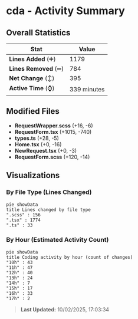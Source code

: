 # cda - Activity Summary 

## Overall Statistics

| Stat                   | Value                                                             |
| ---------------------- | ----------------------------------------------------------------- |
| **Lines Added** (➕)   | 1179                                          |
| **Lines Removed** (➖) | 784                                        |
| **Net Change** (↕)    | 395                |
| **Active Time** (⌚)   | 339 minutes |


## Modified Files
- **RequestWrapper.scss** (+16, -6)
- **RequestForm.tsx** (+1015, -740)
- **types.ts** (+28, -5)
- **Home.tsx** (+0, -16)
- **NewRequest.tsx** (+0, -3)
- **RequestForm.scss** (+120, -14)

## Visualizations

### By File Type (Lines Changed)

```mermaid
pie showData
title Lines changed by file type
".scss" : 156
".tsx" : 1774
".ts" : 33
```

### By Hour (Estimated Activity Count)

```mermaid
pie showData
title Coding activity by hour (count of changes)
"10h" : 43
"11h" : 47
"12h" : 40
"13h" : 24
"14h" : 7
"15h" : 17
"16h" : 33
"17h" : 2
```


> **Last Updated:** 10/02/2025, 17:03:34